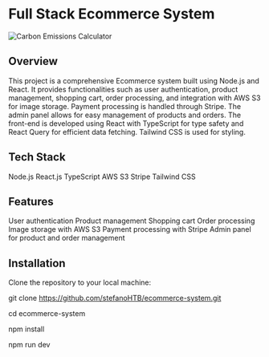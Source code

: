 # Full Stack Ecommerce System

![Carbon Emissions Calculator](./img/ecomm.png)

## Overview

This project is a comprehensive Ecommerce system built using Node.js and React. It provides functionalities such as user authentication, product management, shopping cart, order processing, and integration with AWS S3 for image storage. Payment processing is handled through Stripe. The admin panel allows for easy management of products and orders. The front-end is developed using React with TypeScript for type safety and React Query for efficient data fetching. Tailwind CSS is used for styling.

## Tech Stack

Node.js
React.js
TypeScript
AWS S3
Stripe
Tailwind CSS

## Features

User authentication
Product management
Shopping cart
Order processing
Image storage with AWS S3
Payment processing with Stripe
Admin panel for product and order management

## Installation

Clone the repository to your local machine:

git clone https://github.com/stefanoHTB/ecommerce-system.git

cd ecommerce-system

npm install

npm run dev
